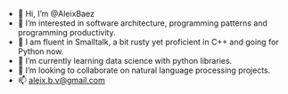 - 👋 Hi, I’m @AleixBaez
- 👀 I’m interested in software architecture, programming patterns and programming productivity.
- :toolbox: I am fluent in Smalltalk, a bit rusty yet proficient in C++ and going for Python now. 
- 🌱 I’m currently learning data science with python libraries. 
- 💞️ I’m looking to collaborate on natural language processing projects.
- 📫 aleix.b.v@gmail.com

<!---
AleixBaez/AleixBaez is a ✨ special ✨ repository because its `README.md` (this file) appears on your GitHub profile.
You can click the Preview link to take a look at your changes.
--->

